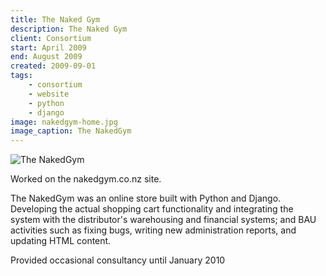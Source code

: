 ```yaml
---
title: The Naked Gym
description: The Naked Gym
client: Consortium
start: April 2009
end: August 2009
created: 2009-09-01
tags:
    - consortium
    - website
    - python
    - django
image: nakedgym-home.jpg
image_caption: The NakedGym
---
```


![The NakedGym](/images/projects/nakedgym-home.jpg)

Worked on the nakedgym.co.nz site.
<!--more-->

The NakedGym was an online store built with Python and Django. Developing the actual
shopping cart functionality and integrating the system with the distributor's
warehousing and financial systems; and BAU activities such as fixing bugs,
writing new administration reports, and updating HTML content.

Provided occasional consultancy until January 2010
